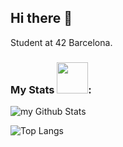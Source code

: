 ## Hi there 👋
Student at 42 Barcelona.

### My Stats <img src="https://media.giphy.com/media/v1.Y2lkPTc5MGI3NjExbjI2a25vemM2Zjd3OXRwdzI1ZjNnMXZlNnpsYmd5MDZrdDh3eWlhZyZlcD12MV9pbnRlcm5hbF9naWZfYnlfaWQmY3Q9cw/RVWSqOsgDAq0W3051o/giphy.gif" width="50">:

<img align="center" src="https://github-readme-stats.vercel.app/api?username=IsraelR1099&include_all_commits=true&count_private=true&show_icons=true&line_height=20&title_color=2B5BBD&icon_color=1124BB&text_color=A1A1A1&bg_color=0,000000,130F40" alt="my Github Stats"/>

![Top Langs](https://github-readme-stats.vercel.app/api/top-langs/?username=davidbekic&layout=compact&theme=dark)

<!--
**davidbekic/davidbekic** is a ✨ _special_ ✨ repository because its `README.md` (this file) appears on your GitHub profile.

Here are some ideas to get you started:

- 🔭 I’m currently working on ...
- 🌱 I’m currently learning ...
- 👯 I’m looking to collaborate on ...
- 🤔 I’m looking for help with ...
- 💬 Ask me about ...
#### 🔭 I’m currently working on ...
- 📫 How to reach me: ...
- 😄 Pronouns: ...
- ⚡ Fun fact: ...
-->
